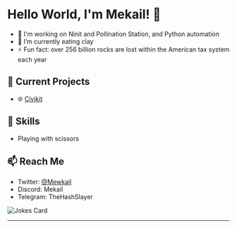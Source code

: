 # Hello World, I'm Mekail! 👋

- 🔭 I'm working on Ninit and Pollination Station, and Python automation
- 🌱 I’m currently eating clay
- ⚡ Fun fact: over 256 billion rocks are lost within the American tax system each year

## 🔭 Current Projects
- 🌐 [Civikit](https://github.com/Novus-Initium/Civikit)

## 🌟 Skills
- Playing with scissors 

## 📫 Reach Me
- Twitter: [@Mewkail](https://twitter.com/NotMekail)
- Discord: Mekail
- Telegram: TheHashSlayer

![Jokes Card](https://readme-jokes.vercel.app/api)

<hr/>
